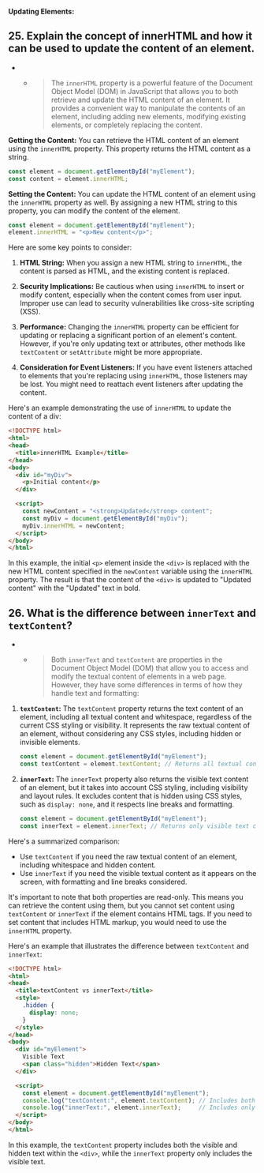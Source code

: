**Updating Elements:**

## 25. Explain the concept of innerHTML and how it can be used to update the content of an element.

- - > The `innerHTML` property is a powerful feature of the Document Object Model (DOM) in JavaScript that allows you to both retrieve and update the HTML content of an element. It provides a convenient way to manipulate the contents of an element, including adding new elements, modifying existing elements, or completely replacing the content.

**Getting the Content:**
You can retrieve the HTML content of an element using the `innerHTML` property. This property returns the HTML content as a string.

```javascript
const element = document.getElementById("myElement");
const content = element.innerHTML;
```

**Setting the Content:**
You can update the HTML content of an element using the `innerHTML` property as well. By assigning a new HTML string to this property, you can modify the content of the element.

```javascript
const element = document.getElementById("myElement");
element.innerHTML = "<p>New content</p>";
```

Here are some key points to consider:

1. **HTML String:** When you assign a new HTML string to `innerHTML`, the content is parsed as HTML, and the existing content is replaced.

2. **Security Implications:** Be cautious when using `innerHTML` to insert or modify content, especially when the content comes from user input. Improper use can lead to security vulnerabilities like cross-site scripting (XSS).

3. **Performance:** Changing the `innerHTML` property can be efficient for updating or replacing a significant portion of an element's content. However, if you're only updating text or attributes, other methods like `textContent` or `setAttribute` might be more appropriate.

4. **Consideration for Event Listeners:** If you have event listeners attached to elements that you're replacing using `innerHTML`, those listeners may be lost. You might need to reattach event listeners after updating the content.

Here's an example demonstrating the use of `innerHTML` to update the content of a div:

```html
<!DOCTYPE html>
<html>
<head>
  <title>innerHTML Example</title>
</head>
<body>
  <div id="myDiv">
    <p>Initial content</p>
  </div>

  <script>
    const newContent = "<strong>Updated</strong> content";
    const myDiv = document.getElementById("myDiv");
    myDiv.innerHTML = newContent;
  </script>
</body>
</html>
```

In this example, the initial `<p>` element inside the `<div>` is replaced with the new HTML content specified in the `newContent` variable using the `innerHTML` property. The result is that the content of the `<div>` is updated to "Updated content" with the "Updated" text in bold.

## 26. What is the difference between `innerText` and `textContent`?

- - > Both `innerText` and `textContent` are properties in the Document Object Model (DOM) that allow you to access and modify the textual content of elements in a web page. However, they have some differences in terms of how they handle text and formatting:

1. **`textContent`:**
   The `textContent` property returns the text content of an element, including all textual content and whitespace, regardless of the current CSS styling or visibility. It represents the raw textual content of an element, without considering any CSS styles, including hidden or invisible elements.

   ```javascript
   const element = document.getElementById("myElement");
   const textContent = element.textContent; // Returns all textual content
   ```

2. **`innerText`:**
   The `innerText` property also returns the visible text content of an element, but it takes into account CSS styling, including visibility and layout rules. It excludes content that is hidden using CSS styles, such as `display: none`, and it respects line breaks and formatting.

   ```javascript
   const element = document.getElementById("myElement");
   const innerText = element.innerText; // Returns only visible text content
   ```

Here's a summarized comparison:

- Use `textContent` if you need the raw textual content of an element, including whitespace and hidden content.
- Use `innerText` if you need the visible textual content as it appears on the screen, with formatting and line breaks considered.

It's important to note that both properties are read-only. This means you can retrieve the content using them, but you cannot set content using `textContent` or `innerText` if the element contains HTML tags. If you need to set content that includes HTML markup, you would need to use the `innerHTML` property.

Here's an example that illustrates the difference between `textContent` and `innerText`:

```html
<!DOCTYPE html>
<html>
<head>
  <title>textContent vs innerText</title>
  <style>
    .hidden {
      display: none;
    }
  </style>
</head>
<body>
  <div id="myElement">
    Visible Text
    <span class="hidden">Hidden Text</span>
  </div>

  <script>
    const element = document.getElementById("myElement");
    console.log("textContent:", element.textContent); // Includes both visible and hidden text
    console.log("innerText:", element.innerText);     // Includes only visible text
  </script>
</body>
</html>
```

In this example, the `textContent` property includes both the visible and hidden text within the `<div>`, while the `innerText` property only includes the visible text.
